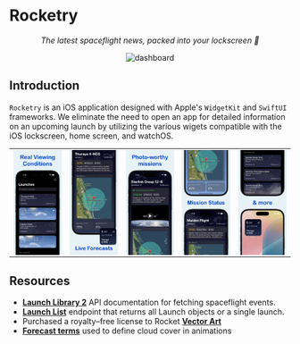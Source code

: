 # Rocketry

<p align="center">
  <i align="center">The latest spaceflight news, packed into your lockscreen 🚀</i>
</p>

<p align="center">
    <img src="https://img.shields.io/github/last-commit/dylanhawley/LaunchFeed/main" alt="dashboard"/>
</p>

## Introduction

`Rocketry` is an iOS application designed with Apple's `WidgetKit` and `SwiftUI` frameworks. We eliminate the need to open an app for detailed information on an upcoming launch by utilizing the various wigets compatible with the iOS lockscreen, home screen, and watchOS.

<p align="center">
  <table cellspacing="0" cellpadding="0" style="border-spacing: 0;">
    <tr>
      <td><img src="https://github.com/dylanhawley/RocketryWebsite/blob/main/AppStoreImages/English%20%5Ben%5D%20%7C%20iPhone%20-%206.9%22%20Display%20-%201.jpeg?raw=true" width="250" style="display: block;"></td>
      <td><img src="https://github.com/dylanhawley/RocketryWebsite/blob/main/AppStoreImages/English%20%5Ben%5D%20%7C%20iPhone%20-%206.9%22%20Display%20-%202.jpeg?raw=true" width="250" style="display: block;"></td>
      <td><img src="https://github.com/dylanhawley/RocketryWebsite/blob/main/AppStoreImages/English%20%5Ben%5D%20%7C%20iPhone%20-%206.9%22%20Display%20-%203.jpeg?raw=true" width="250" style="display: block;"></td>
      <td><img src="https://github.com/dylanhawley/RocketryWebsite/blob/main/AppStoreImages/English%20%5Ben%5D%20%7C%20iPhone%20-%206.9%22%20Display%20-%204.jpeg?raw=true" width="250" style="display: block;"></td>
      <td><img src="https://github.com/dylanhawley/RocketryWebsite/blob/main/AppStoreImages/English%20%5Ben%5D%20%7C%20iPhone%20-%206.9%22%20Display%20-%205.jpeg?raw=true" width="250" style="display: block;"></td>
    </tr>
  </table>
</p>

## Resources

- [**Launch Library 2**](https://ll.thespacedevs.com/docs/) API documentation for fetching spaceflight events.
- [**Launch List**](https://ll.thespacedevs.com/2.2.0/launch/) endpoint that returns all Launch objects or a single launch.
- Purchased a royalty–free license to Rocket [**Vector Art**](https://thenounproject.com/icon/rocket-680024/)
- [**Forecast terms**](https://www.weather.gov/bgm/forecast_terms) used to define cloud cover in animations
